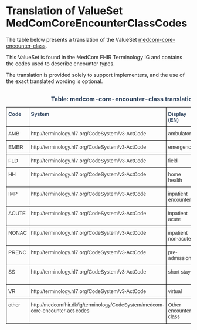 # Translation of ValueSet MedComCoreEncounterClassCodes
The table below presents a translation of the ValueSet [medcom-core-encounter-class](https://medcomfhir.dk/ig/terminology/ValueSet-medcom-core-encounter-class.html).  

This ValueSet is found in the MedCom FHIR Terminology IG and contains the codes used to describe encounter types.

The translation is provided solely to support implementers, and the use of the exact translated wording is optional.

<style type="text/css">
.tg  {border-collapse:collapse;border-spacing:0; width:100%;}
.tg td{border-color:black;border-style:solid;border-width:1px;font-family:Arial, sans-serif;font-size:14px;
  overflow:hidden;padding:10px 5px;word-break:normal;}
.tg th{border-color:black;border-style:solid;border-width:1px;font-family:Arial, sans-serif;font-size:14px;
  font-weight:normal;overflow:hidden;padding:10px 5px;word-break:normal;}
.tg .tg-ippy{border-color:#000000;color:#2c415c;text-align:left;vertical-align:top}
.tg .tg-ztr9{border-color:#000000;color:#2c415c;font-weight:bold;text-align:left;vertical-align:top}
.tg .tg-1ady{background-color:#9dbad7;border-color:#000000;color:#333333;text-align:left;vertical-align:top}
.tg .tg-on52{border-color:#000000;color:#333333;text-align:left;vertical-align:top}
</style>
<div style="overflow-x:auto;">
<table class="tg" id="TabEncounterClass">
<caption style="color:#2c415c;font-weight:bold">Table: medcom-core-encounter-class translations</caption>
<thead>
  <tr>
    <th class="tg-ippy"><b>Code</b></th>
    <th class="tg-ippy"><b>System</b></th>
    <th class="tg-ippy"><b>Display (EN)</b></th>
    <th class="tg-ippy"><b>Danish (DA)</b></th>
  </tr>
</thead>
<tbody>
  <tr>
    <td class="tg-on52">AMB</td>
    <td class="tg-on52">http://terminology.hl7.org/CodeSystem/v3-ActCode</td>
    <td class="tg-on52">ambulatory</td>
    <td class="tg-on52">Ambulant</td>
  </tr>
  <tr>
    <td class="tg-on52">EMER</td>
    <td class="tg-on52">http://terminology.hl7.org/CodeSystem/v3-ActCode</td>
    <td class="tg-on52">emergency</td>
    <td class="tg-on52">Akut ambulant</td>
  </tr>
  <tr>
    <td class="tg-on52">FLD</td>
    <td class="tg-on52">http://terminology.hl7.org/CodeSystem/v3-ActCode</td>
    <td class="tg-on52">field</td>
    <td class="tg-on52">Felt</td>
  </tr>
  <tr>
    <td class="tg-on52">HH</td>
    <td class="tg-on52">http://terminology.hl7.org/CodeSystem/v3-ActCode</td>
    <td class="tg-on52">home health</td>
    <td class="tg-on52">Hjemmebehandling</td>
  </tr>
  <tr>
    <td class="tg-on52">IMP</td>
    <td class="tg-on52">http://terminology.hl7.org/CodeSystem/v3-ActCode</td>
    <td class="tg-on52">inpatient encounter</td>
    <td class="tg-on52">Indlæggelse</td>
  </tr>
  <tr>
    <td class="tg-on52">ACUTE</td>
    <td class="tg-on52">http://terminology.hl7.org/CodeSystem/v3-ActCode</td>
    <td class="tg-on52">inpatient acute</td>
    <td class="tg-on52">Akut indlæggelse</td>
  </tr>
  <tr>
    <td class="tg-on52">NONAC</td>
    <td class="tg-on52">http://terminology.hl7.org/CodeSystem/v3-ActCode</td>
    <td class="tg-on52">inpatient non-acute</td>
    <td class="tg-on52">Ikke-akut indlæggelse</td>
  </tr>
  <tr>
    <td class="tg-on52">PRENC</td>
    <td class="tg-on52">http://terminology.hl7.org/CodeSystem/v3-ActCode</td>
    <td class="tg-on52">pre-admission</td>
    <td class="tg-on52">Planlagt indlæggelse</td>
  </tr>
  <tr>
    <td class="tg-on52">SS</td>
    <td class="tg-on52">http://terminology.hl7.org/CodeSystem/v3-ActCode</td>
    <td class="tg-on52">short stay</td>
    <td class="tg-on52">Kortvarig indlæggelse</td>
  </tr>
  <tr>
    <td class="tg-on52">VR</td>
    <td class="tg-on52">http://terminology.hl7.org/CodeSystem/v3-ActCode</td>
    <td class="tg-on52">virtual</td>
    <td class="tg-on52">Virtuel</td>
  </tr>
  <tr>
    <td class="tg-on52">other</td>
    <td class="tg-on52">http://medcomfhir.dk/ig/terminology/CodeSystem/medcom-core-encounter-act-codes</td>
    <td class="tg-on52">Other encounter class</td>
    <td class="tg-on52">Andet</td>
  </tr>
</tbody>
</table>
</div>
